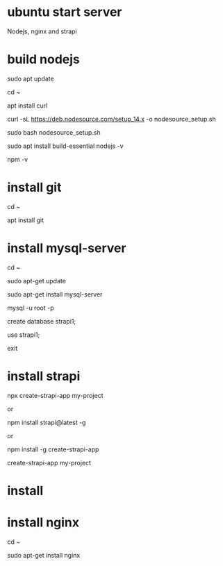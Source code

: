 # ubuntu start server
 Nodejs, nginx and strapi

# build nodejs
sudo apt update

cd ~

apt install curl

curl -sL https://deb.nodesource.com/setup_14.x -o nodesource_setup.sh

sudo bash nodesource_setup.sh


sudo apt install build-essential
nodejs -v

npm -v


# install git
cd ~

apt install git



# install mysql-server
cd ~

sudo apt-get update

sudo apt-get install mysql-server

mysql -u root -p

create database strapi1;

use strapi1;

exit

# install strapi

npx create-strapi-app my-project

or 

npm install strapi@latest -g

or 

npm install -g create-strapi-app

create-strapi-app my-project

# install 

# install nginx
cd ~

sudo apt-get install nginx

